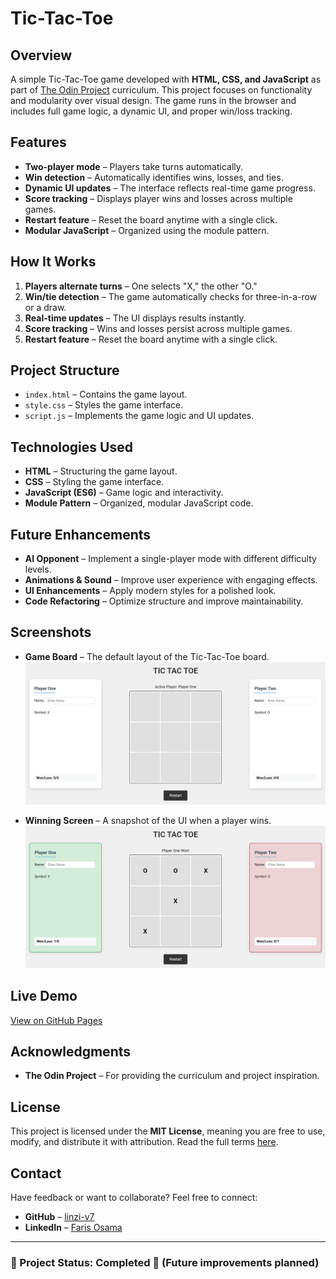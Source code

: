 # Tic-Tac-Toe

## Overview  

A simple Tic-Tac-Toe game developed with **HTML, CSS, and JavaScript** as part of [The Odin Project](https://www.theodinproject.com/) curriculum. This project focuses on functionality and modularity over visual design. The game runs in the browser and includes full game logic, a dynamic UI, and proper win/loss tracking.

## Features

- **Two-player mode** – Players take turns automatically.
- **Win detection** – Automatically identifies wins, losses, and ties.
- **Dynamic UI updates** – The interface reflects real-time game progress.
- **Score tracking** – Displays player wins and losses across multiple games.
- **Restart feature** – Reset the board anytime with a single click.
- **Modular JavaScript** – Organized using the module pattern.

## How It Works

1. **Players alternate turns** – One selects "X," the other "O."
2. **Win/tie detection** – The game automatically checks for three-in-a-row or a draw.
3. **Real-time updates** – The UI displays results instantly.
4. **Score tracking** – Wins and losses persist across multiple games.
5. **Restart feature** – Reset the board anytime with a single click.

## Project Structure  

- `index.html` – Contains the game layout.
- `style.css` – Styles the game interface.
- `script.js` – Implements the game logic and UI updates.

## Technologies Used

- **HTML** – Structuring the game layout.
- **CSS** – Styling the game interface.
- **JavaScript (ES6)** – Game logic and interactivity.
- **Module Pattern** – Organized, modular JavaScript code.

## Future Enhancements  

- **AI Opponent** – Implement a single-player mode with different difficulty levels.  
- **Animations & Sound** – Improve user experience with engaging effects.  
- **UI Enhancements** – Apply modern styles for a polished look.  
- **Code Refactoring** – Optimize structure and improve maintainability.  

## Screenshots

- **Game Board** – The default layout of the Tic-Tac-Toe board.  
  <img src="./github_images/demo.png" alt="Main Page" width="500">  

- **Winning Screen** – A snapshot of the UI when a player wins.  
  <img src="./github_images/win_demo.png" alt="Winning Demo Screenshot" width="500">  

## Live Demo  

[View on GitHub Pages](https://linzi-v7.github.io/tic-tac-toe/)  

## Acknowledgments  

- **The Odin Project** – For providing the curriculum and project inspiration.  

## License  

This project is licensed under the **MIT License**, meaning you are free to use, modify, and distribute it with attribution. Read the full terms [here](https://github.com/linzi-v7/tic-tac-toe/blob/main/LICENSE).  

## Contact  

Have feedback or want to collaborate? Feel free to connect:  

- **GitHub** – [linzi-v7](https://github.com/linzi-v7)  
- **LinkedIn** – [Faris Osama](https://www.linkedin.com/in/faris-osama-7a3496303/)  

---

### 📌 Project Status: **Completed** 🚀 (Future improvements planned)
